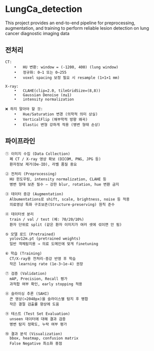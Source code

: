 # LungCa_detection
This project provides an end-to-end pipeline for preprocessing, augmentation, and training to perform reliable lesion detection on lung cancer diagnostic imaging data

## 전처리 
    CT:
    	•	HU 변환: window = (-1200, 400) (lung window)
    	•	정규화: 0–1 또는 0–255
    	•	voxel spacing 보정 필요 시 resample (1×1×1 mm)
    
    X-ray:
    	•	CLAHE(clip=2.0, tileGridSize=(8,8))
    	•	Gaussian Denoise (σ≤1)
    	•	intensity normalization
    
    ❌ 하지 말아야 할 것:
    	•	Hue/Saturation 변경 (의학적 의미 상실)
    	•	VerticalFlip (해부학적 방향 왜곡)
    	•	Elastic 변형 강하게 적용 (병변 형태 손상)
        
## 파이프라인
    ① 이미지 수집 (Data Collection)
      폐 CT / X-ray 영상 확보 (DICOM, PNG, JPG 등)
      환자정보 제거(De-ID), 라벨 품질 중요
      
    ② 전처리 (Preprocessing)
      HU 윈도우링, intensity normalization, CLAHE 등
      병변 형태 보존 필수 — 강한 blur, rotation, hue 변환 금지
      
    ③ 데이터 증강 (Augmentation)
      Albumentations로 shift, scale, brightness, noise 등 적용
      의료영상 특화 구조보존(Structure-preserving) 원칙 준수
      
    ④ 데이터셋 분리
      train / val / test (예: 70/20/10%)
      환자 단위로 split (같은 환자 이미지가 여러 셋에 섞이면 안 됨)
      
    ⑤ 모델 로드 (Pretrained)
      yolov12m.pt (pretrained weights)
      일반 객체탐지용 → 의료 도메인에 맞게 finetuning
      
    ⑥ 학습 (Training)
      CT/X-ray용 전처리·증강 반영 후 학습
      작은 learning rate (1e-3~1e-4) 권장
      
    ⑦ 검증 (Validation)
      mAP, Precision, Recall 평가
      과적합 여부 확인, early stopping 적용
      
    ⑧ 슬라이싱 추론 (SAHI)
      큰 영상(>2048px)을 슬라이스별 탐지 후 병합
      작은 결절 검출률 향상에 도움
      
    ⑨ 테스트 (Test Set Evaluation)
      unseen 데이터에 대해 결과 검증
      병변 탐지 정확도, 누락 여부 평가
      
    ⑩ 결과 분석 (Visualization)
      bbox, heatmap, confusion matrix
      False Negative 최소화 중점
